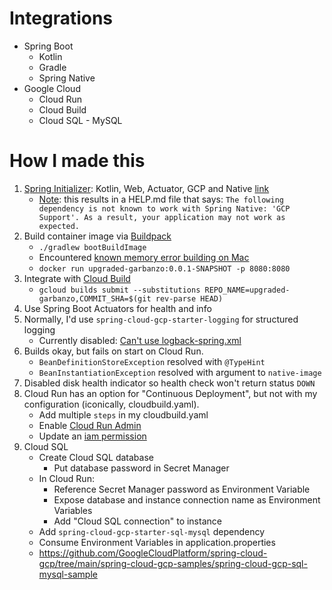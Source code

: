 # Integrations
* Spring Boot
    * Kotlin
    * Gradle
    * Spring Native
* Google Cloud
    * Cloud Run
    * Cloud Build
    * Cloud SQL - MySQL

# How I made this
1. [Spring Initializer](htps://start.spring.io): Kotlin, Web, Actuator, GCP and Native [link](https://start.spring.io/#!type=gradle-project&language=kotlin&platformVersion=2.4.5.RELEASE&packaging=jar&jvmVersion=11&groupId=joeyslalom&artifactId=upgraded-garbanzo&name=upgraded-garbanzo&description=Demo%20project%20for%20Spring%20Boot&packageName=joeyslalom.upgraded-garbanzo&dependencies=native,actuator,web,cloud-gcp)
    * [Note](https://github.com/GoogleCloudPlatform/spring-cloud-gcp/issues/379): this results in a HELP.md file that says:
    ```The following dependency is not known to work with Spring Native: 'GCP Support'. As a result, your application may not work as expected.```
2. Build container image via [Buildpack](https://docs.spring.io/spring-native/docs/current/reference/htmlsingle/#getting-started-buildpacks)
    * `./gradlew bootBuildImage`
    * Encountered [known memory error building on Mac ](https://docs.spring.io/spring-native/docs/current/reference/htmlsingle/#_out_of_memory_error_when_building_the_native_image)
   * `docker run upgraded-garbanzo:0.0.1-SNAPSHOT -p 8080:8080`
3. Integrate with [Cloud Build](https://cloud.google.com/build/docs/building/build-containers)     
    * `gcloud builds submit --substitutions REPO_NAME=upgraded-garbanzo,COMMIT_SHA=$(git rev-parse HEAD)`
4. Use Spring Boot Actuators for health and info 
5. Normally, I'd use `spring-cloud-gcp-starter-logging` for structured logging
     * Currently disabled: [Can't use logback-spring.xml](https://github.com/spring-projects-experimental/spring-native/issues/625)
6. Builds okay, but fails on start on Cloud Run.
     * `BeanDefinitionStoreException` resolved with `@TypeHint`
     * `BeanInstantiationException` resolved with argument to `native-image`
7. Disabled disk health indicator so health check won't return status `DOWN`
8. Cloud Run has an option for "Continuous Deployment", but not with my configuration (iconically, cloudbuild.yaml).
     * Add multiple `steps` in my cloudbuild.yaml
     * Enable [Cloud Run Admin](https://cloud.google.com/build/docs/deploying-builds/deploy-cloud-run#required_iam_permissions)
     * Update an [iam permission](https://cloud.google.com/build/docs/deploying-builds/deploy-cloud-run#continuous-iam)
9. Cloud SQL
    * Create Cloud SQL database
      * Put database password in Secret Manager
    * In Cloud Run:
      * Reference Secret Manager password as Environment Variable
      * Expose database and instance connection name as Environment Variables
      * Add "Cloud SQL connection" to instance
    * Add `spring-cloud-gcp-starter-sql-mysql` dependency
    * Consume Environment Variables in application.properties
    * https://github.com/GoogleCloudPlatform/spring-cloud-gcp/tree/main/spring-cloud-gcp-samples/spring-cloud-gcp-sql-mysql-sample